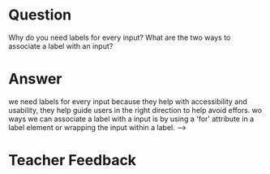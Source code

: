 # Question
Why do you need labels for every input? What are the two ways to associate a label with an input?

# Answer
<!-- We need lables for every input becauses lables help us make our forms accessible, two ways we can associate a label with a input is by using a 'for' attribute or wrapping it within a label. -->


we need labels for every input because they help with accessibility and usability, they help guide users in the right direction to help avoid effors. wo ways we can associate a label with a input is by using a 'for' attribute in a label element or wrapping the input within a label. -->
# Teacher Feedback